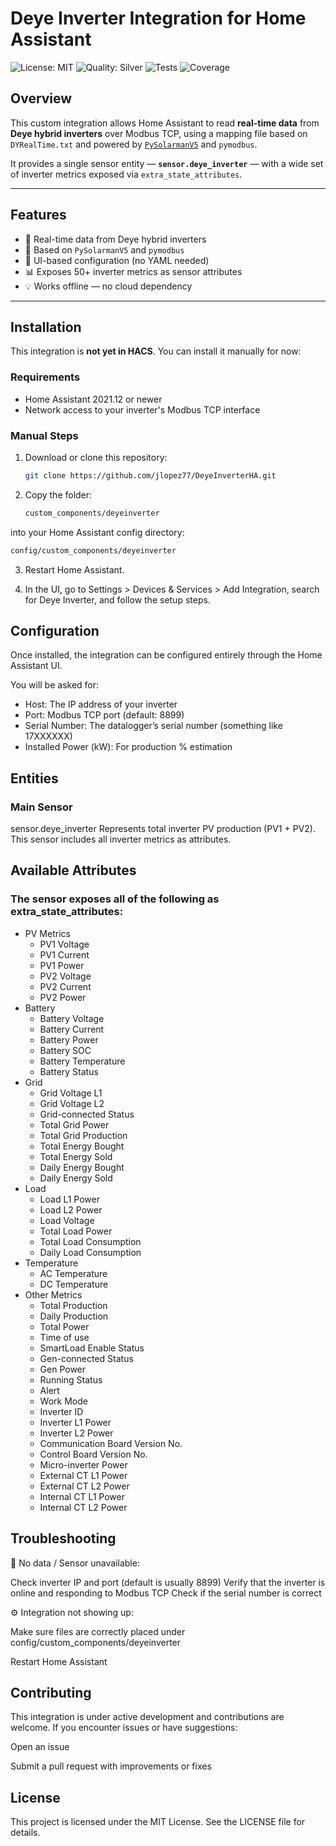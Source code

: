 # Deye Inverter Integration for Home Assistant

![License: MIT](https://img.shields.io/badge/License-MIT-yellow.svg)
![Quality: Silver](https://img.shields.io/badge/Quality-Silver-silver)
![Tests]((https://github.com/jlopez77/DeyeInverterHA/blob/main/.github/workflows/python-app.yml))
![Coverage](https://codecov.io/gh/jlopez77/DeyeInverterHA/branch/main/graph/badge.svg)

## Overview

This custom integration allows Home Assistant to read **real-time data** from **Deye hybrid inverters** over Modbus TCP, using a mapping file based on `DYRealTime.txt` and powered by [`PySolarmanV5`](https://github.com/jlopez77/pysolarmanv5) and `pymodbus`.

It provides a single sensor entity — **`sensor.deye_inverter`** — with a wide set of inverter metrics exposed via `extra_state_attributes`.

---

## Features

- 📡 Real-time data from Deye hybrid inverters
- 🧠 Based on `PySolarmanV5` and `pymodbus`
- 🧩 UI-based configuration (no YAML needed)
- 📊 Exposes 50+ inverter metrics as sensor attributes
- 💡 Works offline — no cloud dependency

---

## Installation

This integration is **not yet in HACS**. You can install it manually for now:

### Requirements

- Home Assistant 2021.12 or newer
- Network access to your inverter's Modbus TCP interface

### Manual Steps

1. Download or clone this repository:
   ```bash
   git clone https://github.com/jlopez77/DeyeInverterHA.git

2. Copy the folder:

   ```bash
   custom_components/deyeinverter

  into your Home Assistant config directory:

   ```bash
   config/custom_components/deyeinverter
```
3. Restart Home Assistant.

4. In the UI, go to Settings > Devices & Services > Add Integration, search for Deye Inverter, and follow the setup steps.

## Configuration
Once installed, the integration can be configured entirely through the Home Assistant UI.

You will be asked for:

- Host: The IP address of your inverter
- Port: Modbus TCP port (default: 8899)
- Serial Number: The datalogger’s serial number (something like 17XXXXXX)
- Installed Power (kW): For production % estimation

## Entities
### Main Sensor
sensor.deye_inverter
Represents total inverter PV production (PV1 + PV2). This sensor includes all inverter metrics as attributes.

## Available Attributes
### The sensor exposes all of the following as extra_state_attributes:

- PV Metrics
   - PV1 Voltage
   - PV1 Current
   - PV1 Power
   - PV2 Voltage
   - PV2 Current
   - PV2 Power
- Battery
   - Battery Voltage
   - Battery Current
   - Battery Power
   - Battery SOC
   - Battery Temperature
   - Battery Status
- Grid
   - Grid Voltage L1
   - Grid Voltage L2
   - Grid-connected Status
   - Total Grid Power
   - Total Grid Production
   - Total Energy Bought
   - Total Energy Sold
   - Daily Energy Bought
   - Daily Energy Sold
- Load
   - Load L1 Power
   - Load L2 Power
   - Load Voltage
   - Total Load Power
   - Total Load Consumption
   - Daily Load Consumption
- Temperature
   - AC Temperature
   - DC Temperature
- Other Metrics
   - Total Production
   - Daily Production
   - Total Power
   - Time of use
   - SmartLoad Enable Status
   - Gen-connected Status
   - Gen Power
   - Running Status
   - Alert
   - Work Mode
   - Inverter ID
   - Inverter L1 Power
   - Inverter L2 Power
   - Communication Board Version No.
   - Control Board Version No.
   - Micro-inverter Power
   - External CT L1 Power
   - External CT L2 Power
   - Internal CT L1 Power
   - Internal CT L2 Power

## Troubleshooting

🔌 No data / Sensor unavailable:

Check inverter IP and port (default is usually 8899)
Verify that the inverter is online and responding to Modbus TCP
Check if the serial number is correct

⚙️ Integration not showing up:

Make sure files are correctly placed under config/custom_components/deyeinverter

Restart Home Assistant

## Contributing
This integration is under active development and contributions are welcome. If you encounter issues or have suggestions:

Open an issue

Submit a pull request with improvements or fixes

## License
This project is licensed under the MIT License. See the LICENSE file for details.
